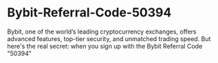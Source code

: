 # Bybit-Referral-Code-50394
Bybit, one of the world’s leading cryptocurrency exchanges, offers advanced features, top-tier security, and unmatched trading speed. But here's the real secret: when you sign up with the Bybit Referral Code "50394"
